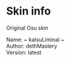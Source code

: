 # Skin info
Original Osu skin

Name: ~ katsuLiminal ~<br />
Author: dethMastery<br />
Version: latest
 
